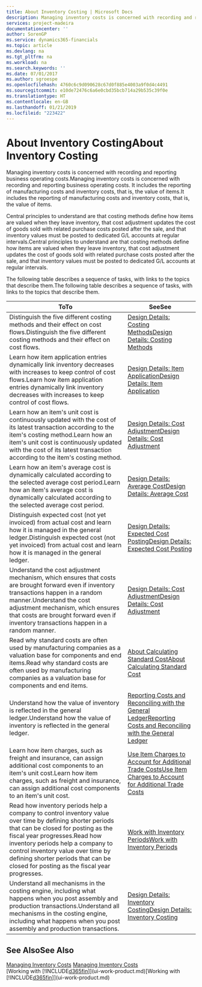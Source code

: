 ```yaml
---
title: About Inventory Costing | Microsoft Docs
description: Managing inventory costs is concerned with recording and reporting business operating costs. It includes the reporting of manufacturing costs and inventory costs, that is, the value of items.
services: project-madeira
documentationcenter: ''
author: SorenGP
ms.service: dynamics365-financials
ms.topic: article
ms.devlang: na
ms.tgt_pltfrm: na
ms.workload: na
ms.search.keywords: ''
ms.date: 07/01/2017
ms.author: sgroespe
ms.openlocfilehash: 4760c6c9d090628c67d0f885e4003a9f0d4c4491
ms.sourcegitcommit: e10de72476c6a6e0cbd35bcb714a29b535c39f0e
ms.translationtype: HT
ms.contentlocale: en-GB
ms.lasthandoff: 01/21/2019
ms.locfileid: "223422"
---
```

# <a name="about-inventory-costing"></a><span data-ttu-id="a21a7-104">About Inventory Costing</span><span class="sxs-lookup"><span data-stu-id="a21a7-104">About Inventory Costing</span></span>
<span data-ttu-id="a21a7-105">Managing inventory costs is concerned with recording and reporting business operating costs.</span><span class="sxs-lookup"><span data-stu-id="a21a7-105">Managing inventory costs is concerned with recording and reporting business operating costs.</span></span> <span data-ttu-id="a21a7-106">It includes the reporting of manufacturing costs and inventory costs, that is, the value of items.</span><span class="sxs-lookup"><span data-stu-id="a21a7-106">It includes the reporting of manufacturing costs and inventory costs, that is, the value of items.</span></span>  

 <span data-ttu-id="a21a7-107">Central principles to understand are that costing methods define how items are valued when they leave inventory, that cost adjustment updates the cost of goods sold with related purchase costs posted after the sale, and that inventory values must be posted to dedicated G/L accounts at regular intervals.</span><span class="sxs-lookup"><span data-stu-id="a21a7-107">Central principles to understand are that costing methods define how items are valued when they leave inventory, that cost adjustment updates the cost of goods sold with related purchase costs posted after the sale, and that inventory values must be posted to dedicated G/L accounts at regular intervals.</span></span>  

 <span data-ttu-id="a21a7-108">The following table describes a sequence of tasks, with links to the topics that describe them.</span><span class="sxs-lookup"><span data-stu-id="a21a7-108">The following table describes a sequence of tasks, with links to the topics that describe them.</span></span>   

|<span data-ttu-id="a21a7-109">**To**</span><span class="sxs-lookup"><span data-stu-id="a21a7-109">**To**</span></span>|<span data-ttu-id="a21a7-110">**See**</span><span class="sxs-lookup"><span data-stu-id="a21a7-110">**See**</span></span>|  
|------------|-------------|  
|<span data-ttu-id="a21a7-111">Distinguish the five different costing methods and their effect on cost flows.</span><span class="sxs-lookup"><span data-stu-id="a21a7-111">Distinguish the five different costing methods and their effect on cost flows.</span></span>|[<span data-ttu-id="a21a7-112">Design Details: Costing Methods</span><span class="sxs-lookup"><span data-stu-id="a21a7-112">Design Details: Costing Methods</span></span>](design-details-costing-methods.md)|  
|<span data-ttu-id="a21a7-113">Learn how item application entries dynamically link inventory decreases with increases to keep control of cost flows.</span><span class="sxs-lookup"><span data-stu-id="a21a7-113">Learn how item application entries dynamically link inventory decreases with increases to keep control of cost flows.</span></span>|[<span data-ttu-id="a21a7-114">Design Details: Item Application</span><span class="sxs-lookup"><span data-stu-id="a21a7-114">Design Details: Item Application</span></span>](design-details-item-application.md)|  
|<span data-ttu-id="a21a7-115">Learn how an item's unit cost is continuously updated with the cost of its latest transaction according to the item's costing method.</span><span class="sxs-lookup"><span data-stu-id="a21a7-115">Learn how an item's unit cost is continuously updated with the cost of its latest transaction according to the item's costing method.</span></span>|[<span data-ttu-id="a21a7-116">Design Details: Cost Adjustment</span><span class="sxs-lookup"><span data-stu-id="a21a7-116">Design Details: Cost Adjustment</span></span>](design-details-cost-adjustment.md)|  
|<span data-ttu-id="a21a7-117">Learn how an item's average cost is dynamically calculated according to the selected average cost period.</span><span class="sxs-lookup"><span data-stu-id="a21a7-117">Learn how an item's average cost is dynamically calculated according to the selected average cost period.</span></span>|[<span data-ttu-id="a21a7-118">Design Details: Average Cost</span><span class="sxs-lookup"><span data-stu-id="a21a7-118">Design Details: Average Cost</span></span>](design-details-average-cost.md)|  
|<span data-ttu-id="a21a7-119">Distinguish expected cost (not yet invoiced) from actual cost and learn how it is managed in the general ledger.</span><span class="sxs-lookup"><span data-stu-id="a21a7-119">Distinguish expected cost (not yet invoiced) from actual cost and learn how it is managed in the general ledger.</span></span>|[<span data-ttu-id="a21a7-120">Design Details: Expected Cost Posting</span><span class="sxs-lookup"><span data-stu-id="a21a7-120">Design Details: Expected Cost Posting</span></span>](design-details-expected-cost-posting.md)|  
|<span data-ttu-id="a21a7-121">Understand the cost adjustment mechanism, which ensures that costs are brought forward even if inventory transactions happen in a random manner.</span><span class="sxs-lookup"><span data-stu-id="a21a7-121">Understand the cost adjustment mechanism, which ensures that costs are brought forward even if inventory transactions happen in a random manner.</span></span>|[<span data-ttu-id="a21a7-122">Design Details: Cost Adjustment</span><span class="sxs-lookup"><span data-stu-id="a21a7-122">Design Details: Cost Adjustment</span></span>](design-details-cost-adjustment.md)|  
|<span data-ttu-id="a21a7-123">Read why standard costs are often used by manufacturing companies as a valuation base for components and end items.</span><span class="sxs-lookup"><span data-stu-id="a21a7-123">Read why standard costs are often used by manufacturing companies as a valuation base for components and end items.</span></span>|[<span data-ttu-id="a21a7-124">About Calculating Standard Cost</span><span class="sxs-lookup"><span data-stu-id="a21a7-124">About Calculating Standard Cost</span></span>](finance-about-calculating-standard-cost.md)|  
|<span data-ttu-id="a21a7-125">Understand how the value of inventory is reflected in the general ledger.</span><span class="sxs-lookup"><span data-stu-id="a21a7-125">Understand how the value of inventory is reflected in the general ledger.</span></span>|[<span data-ttu-id="a21a7-126">Reporting Costs and Reconciling with the General Ledger</span><span class="sxs-lookup"><span data-stu-id="a21a7-126">Reporting Costs and Reconciling with the General Ledger</span></span>](finance-report-costs-and-reconcile-with-the-general-ledger.md)|  
|<span data-ttu-id="a21a7-127">Learn how item charges, such as freight and insurance, can assign additional cost components to an item's unit cost.</span><span class="sxs-lookup"><span data-stu-id="a21a7-127">Learn how item charges, such as freight and insurance, can assign additional cost components to an item's unit cost.</span></span>|[<span data-ttu-id="a21a7-128">Use Item Charges to Account for Additional Trade Costs</span><span class="sxs-lookup"><span data-stu-id="a21a7-128">Use Item Charges to Account for Additional Trade Costs</span></span>](payables-how-assign-item-charges.md)|  
|<span data-ttu-id="a21a7-129">Read how inventory periods help a company to control inventory value over time by defining shorter periods that can be closed for posting as the fiscal year progresses.</span><span class="sxs-lookup"><span data-stu-id="a21a7-129">Read how inventory periods help a company to control inventory value over time by defining shorter periods that can be closed for posting as the fiscal year progresses.</span></span>|[<span data-ttu-id="a21a7-130">Work with Inventory Periods</span><span class="sxs-lookup"><span data-stu-id="a21a7-130">Work with Inventory Periods</span></span>](finance-how-to-work-with-inventory-periods.md)|  
|<span data-ttu-id="a21a7-131">Understand all mechanisms in the costing engine, including what happens when you post assembly and production transactions.</span><span class="sxs-lookup"><span data-stu-id="a21a7-131">Understand all mechanisms in the costing engine, including what happens when you post assembly and production transactions.</span></span>|[<span data-ttu-id="a21a7-132">Design Details: Inventory Costing</span><span class="sxs-lookup"><span data-stu-id="a21a7-132">Design Details: Inventory Costing</span></span>](design-details-inventory-costing.md)|

## <a name="see-also"></a><span data-ttu-id="a21a7-133">See Also</span><span class="sxs-lookup"><span data-stu-id="a21a7-133">See Also</span></span>
<span data-ttu-id="a21a7-134">[Managing Inventory Costs](finance-manage-inventory-costs.md)  </span><span class="sxs-lookup"><span data-stu-id="a21a7-134">[Managing Inventory Costs](finance-manage-inventory-costs.md)  </span></span>  
<span data-ttu-id="a21a7-135">[Working with [!INCLUDE[d365fin](includes/d365fin_md.md)]](ui-work-product.md)</span><span class="sxs-lookup"><span data-stu-id="a21a7-135">[Working with [!INCLUDE[d365fin](includes/d365fin_md.md)]](ui-work-product.md)</span></span>
